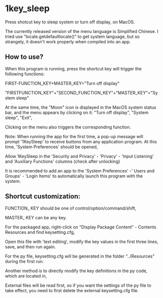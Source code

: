 # 1key_sleep
Press shotcut key to sleep system or turn off display, on MacOS.
 
The currently released version of the menu language is Simplified Chinese. I tried use “locale.getdefaultlocale()" to get system language, but so strangely, it doesn't work properly when compiled into an app.

## How to use?
When this program is running, press the shortcut key will trigger the following functions:

FIRST-FUNCTION_KEY+MASTER_KEY="Turn off display"

"FIRSTFUNCTION_KEY"+"SECOND_FUNCTION_KEY"+"MASTER_KEY"="System sleep"

At the same time, the "Moon" icon is displayed in the MacOS system status bar, 
and the menu appears by clicking on it: "Turn off display", "System sleep", "Exit",

Clicking on the menu also triggers the corresponding function.

Note: When running the app for the first time, a pop-up message will prompt '1KeySleep' to receive buttons from any application program. At this time, 'System Preferences' should be opened,

Allow 1KeySleep in the 'Security and Privacy' - 'Privacy' - 'Input Listening' and 'Auxiliary Functions' columns (check after unlocking)

It is recommended to add an app to the 'System Preferences' -' Users and Groups' - 'Login Items' to automatically launch this program with the system.

## Shortcut customization:

FUNCTION_ KEY should be one of control/option/command/shift,

MASTER_ KEY can be any key.

For the packaged app, right-click on "Display Package Content" - Contents Resources and find keysetting.cfg,

Open this file with 'text editing', modify the key values in the first three lines, save, and then run again.

For the py file, keysetting.cfg will be generated in the folder "../Resources" during the first run.

Another method is to directly modify the key definitions in the py code, which are located in<class Constants>,

External files will be read first, so if you want the settings of the py file to take effect, you need to first delete the external keysetting.cfg file.